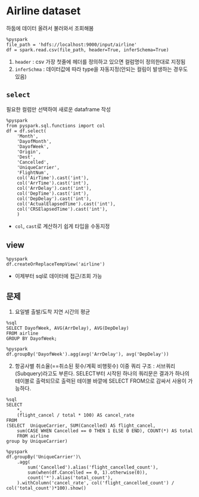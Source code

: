 # Airline dataset
하둡에 데이터 올려서 불러와서 조회해봄
```
%pyspark
file_path = 'hdfs://localhost:9000/input/airline'
df = spark.read.csv(file_path, header=True, inferSchema=True)
```
1. `header` : csv 가장 첫줄에 헤더를 정의하고 있으면 컬럼명이 정의한대로 지정됨
2. `inferSchma` : 데이터값에 따라 type을 자동지정(안되는 컬림이 발생하는 경우도 있음)
## `select`
필요한 컬럼만 선택하여 새로운 dataframe 작성
```
%pyspark
from pyspark.sql.functions import col
df = df.select(
    'Month',
    'DayofMonth',
    'DayofWeek',
    'Origin',
    'Dest',
    'Cancelled',
    'UniqueCarrier',
    'FlightNum',
    col('AirTime').cast('int'),
    col('ArrTime').cast('int'),
    col('ArrDelay').cast('int'),
    col('DepTime').cast('int'),
    col('DepDelay').cast('int'),
    col('ActualElapsedTime').cast('int'),
    col('CRSElapsedTime').cast('int'),
    )
```
- `col`, `cast`로 계산하기 쉽게 타입을 수동지정
## view
```
%pyspark
df.createOrReplaceTempView('airline')
```
- 이제부터 sql로 데이터에 접근/조회 가능
## 문제
1. 요일별 출발/도착 지연 시간의 평균
```
%sql
SELECT DayofWeek, AVG(ArrDelay), AVG(DepDelay)
FROM airline
GROUP BY DayofWeek;
```
```
%pyspark
df.groupBy('DayofWeek').agg(avg('ArrDelay'), avg('DepDelay'))
```

2. 항공사별 취소율(==취소된 횟수/계획 비행횟수)
이중 쿼리 구조 : 서브쿼리(Subquery)라고도 부른다. SELECT부터 시작된 하나의 쿼리문은 결과가 하나의 테이블로 출력되므로 출력된 테이블 바깥에 SELECT FROM으로 감싸서 사용이 가능하다. 
```
%sql
SELECT
    *,
    (flight_cancel / total * 100) AS cancel_rate
FROM
(SELECT  UniqueCarrier, SUM(Cancelled) AS flight_cancel,
    sum(CASE WHEN Cancelled == 0 THEN 1 ELSE 0 END), COUNT(*) AS total
    FROM airline
group by UniqueCarrier)
```
```
%pyspark
df.groupBy('UniqueCarrier')\
    .agg(
        sum('Cancelled').alias('flight_cancelled_count'),
        sum(when(df.Cancelled == 0, 1).otherwise(0)),
        count('*').alias('total_count'),
    ).withColumn('cancel_rate', col('flight_cancelled_count') / col('total_count')*100).show()
```
